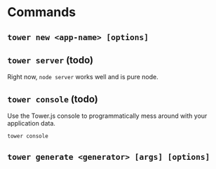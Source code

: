 # Commands

## `tower new <app-name> [options]`

## `tower server` (todo)

Right now, `node server` works well and is pure node.

## `tower console` (todo)

Use the Tower.js console to programmatically mess around with your application data.

```
tower console
```

## `tower generate <generator> [args] [options]`
